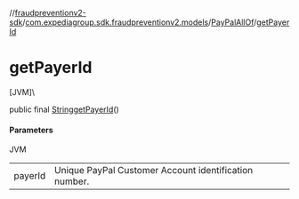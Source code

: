 //[fraudpreventionv2-sdk](../../../index.md)/[com.expediagroup.sdk.fraudpreventionv2.models](../index.md)/[PayPalAllOf](index.md)/[getPayerId](get-payer-id.md)

# getPayerId

[JVM]\

public final [String](https://docs.oracle.com/javase/8/docs/api/java/lang/String.html)[getPayerId](get-payer-id.md)()

#### Parameters

JVM

| | |
|---|---|
| payerId | Unique PayPal Customer Account identification number. |
